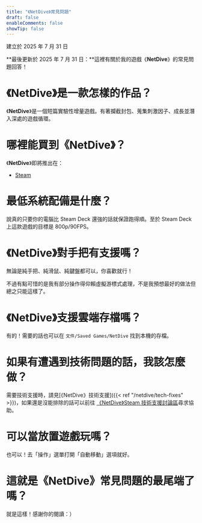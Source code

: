 ```yaml
---
title: "《NetDive》常見問題"
draft: false
enableComments: false
showTip: false
---
```


建立於 2025 年 7 月 31 日

**最後更新於 2025 年 7 月 31 日：**這裡有關於我的遊戲《**NetDive**》的常見問題回答！

# 《**NetDive**》是一款怎樣的作品？

《**NetDive**》是一個短篇實驗性增量遊戲。有著攔截封包、蒐集刺激因子、成長並潛入深處的遊戲循環。

# 哪裡能買到《**NetDive**》？

《**NetDive**》即將推出在：

- [Steam](https://store.steampowered.com/app/3718870/)

# 最低系統配備是什麼？

說真的只要你的電腦比 Steam Deck 還強的話就保證跑得順。至於 Steam Deck 上這款遊戲的目標是 800p/90FPS。

# 《**NetDive**》對手把有支援嗎？

無論是純手把、純滑鼠、純鍵盤都可以，你喜歡就行！

不過有點可惜的是我有部分操作得仰賴虛擬游標式處理，不是我預想最好的做法但總之只能這樣了。

# 《**NetDive**》支援雲端存檔嗎？

有的！需要的話也可以在 `文件/Saved Games/NetDive` 找到本機的存檔。

# 如果有遭遇到技術問題的話，我該怎麼做？

需要技術支援時，請見[《NetDive》技術支援]({{< ref "/netdive/tech-fixes" >}})，如果還是沒能排除的話可以前往 [《NetDive》Steam 技術支援討論區](https://steamcommunity.com/app/3718870/discussions/1/)尋求協助。

# 可以當放置遊戲玩嗎？

也可以！去「操作」選單打開「自動移動」選項就好。

# 這就是《**NetDive**》常見問題的最尾端了嗎？

就是這樣！感謝你的閱讀：）